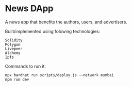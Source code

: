 # News DApp

A news app that benefits the authors, users, and advertisers.

Built/implemented using folowing technologies:
```shell
Solidity
Polygon
Livepeer
Alchemy
Ipfs
```

Commands to run it:

```shell
npx hardhat run scripts/deploy.js --network mumbai
npm run dev
```
